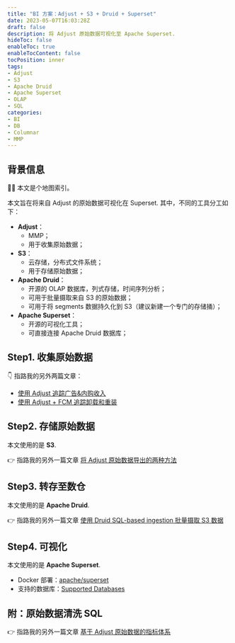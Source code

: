 ```yaml
---
title: "BI 方案：Adjust + S3 + Druid + Superset"
date: 2023-05-07T16:03:28Z
draft: false
description: 将 Adjust 原始数据可视化至 Apache Superset.
hideToc: false
enableToc: true
enableTocContent: false
tocPosition: inner
tags:
- Adjust
- S3
- Apache Druid
- Apache Superset
- OLAP
- SQL
categories:
- BI
- DB
- Columnar
- MMP
---
```


## 背景信息

🙇‍♀️ 本文是个地图索引。

本文旨在将来自 Adjust 的原始数据可视化在 Superset. 其中，不同的工具分工如下：

- **Adjust**：
  - MMP；
  - 用于收集原始数据；
- **S3**：
  - 云存储，分布式文件系统；
  - 用于存储原始数据；
- **Apache Druid**：
  - 开源的 OLAP 数据库，列式存储，时间序列分析；
  - 可用于批量摄取来自 S3 的原始数据；
  - 可用于将 segments 数据持久化到 S3（建议新建一个专门的存储捅）；
- **Apache Superset**：
  - 开源的可视化工具；
  - 可直接连接 Apache Druid 数据库；

## Step1. 收集原始数据

👇 指路我的另外两篇文章：
- <a href="https://mollywangup.com/posts/tracking-ad-and-iap-revenue-with-adjust-sdk/" target="_blank">使用 Adjust 追踪广告&内购收入</a>
- <a href="https://mollywangup.com/posts/implement-uninstalls-and-reinstalls-with-adjust-and-fcm/" target="_blank">使用 Adjust + FCM 追踪卸载和重装</a>

## Step2. 存储原始数据

本文使用的是 **S3**.

👉 指路我的另外一篇文章 <a href="https://mollywangup.com/posts/two-methods-for-exporting-adjust-raw-data/" target="_blank">将 Adjust 原始数据导出的两种方法</a>

## Step3. 转存至数仓

本文使用的是 **Apache Druid**.

👉 指路我的另外一篇文章 <a href="https://mollywangup.com/posts/ingest-s3-data-with-druid-sql-based-ingestion-task/" target="_blank">使用 Druid SQL-based ingestion 批量摄取 S3 数据</a>

## Step4. 可视化

本文使用的是 **Apache Superset**.

- Docker 部署：[apache/superset](https://hub.docker.com/r/apache/superset)
- 支持的数据库：[Supported Databases](https://superset.apache.org/docs/databases/installing-database-drivers)

## 附：原始数据清洗 SQL

👉 指路我的另外一篇文章 <a href="https://mollywangup.com/posts/common-dimensions-and-metrics-based-on-adjust-raw-data/" target="_blank">基于 Adjust 原始数据的指标体系</a>
